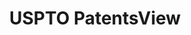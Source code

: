 ---
layout: default
bigquery: https://console.cloud.google.com/bigquery?p=patents-public-data&d=patentsview&page=dataset
citation: Attribution should be given to PatentsView for use, distribution, or derivative
  works.
code: https://github.com/CSSIP-AIR/PatentsView-Code-Snippets/
contributors: USPTO
cost: None
description: 'PatentsView includes US patent data including raw data (summaries, applications,
  pregrant applications), disambugations of inventors and assignees, and inventor
  gender estimates.  Also foreign priority data, # of figures and sheets, and government
  interest statements.'
documentation: https://patentsview.org/query/builder-faqs
last_edit: 04/10/2022, 15:46:06
location: https://patentsview.org/
maintained_by: USPTO
record_creation_timestamp: 12/2/2020 17:20:46
schema_fields:
- country_transformed
- ipc_class
- level_two
- category_id
- num
- date
- sequence
- rawlocation_id
- subgroup_id
- subsection_id
- disamb_inventor_id_20170808
- disclaimer_date
- disamb_inventor_id_20200331
- state_fips
- country
- doctype
- subclass
- uuid
- field_id
- disamb_assignee_id_20181127
- longitude
- dependent
- fname
- section_id
- designation
- deceased
- main_group
- disamb_assignee_id_20191231
- disamb_inventor_id_20171226
- disamb_inventor_id_20180528
- abstract
- classification_data_source
- ipc_version_indicator
- f102_date
- group_id
- disamb_assignee_id_20191008
- rule_47
- disamb_inventor_id_20181127
- county
- disamb_assignee_id_20200929
- term_disclaimer
- applicant_type
- city
- category
- gi_statement
- assignee_id
- doc_type
- withdrawn
- state
- _102_date
- contract_award_number
- name
- location_id
- num_claims
- disamb_assignee_id_20190820
- field_title
- latin_name
- disamb_inventor_id_20200630
- term_grant
- action_date
- patent_id
- latitude
- lapse_of_patent
- level_three
- male
- name_first
- level_one
- disamb_assignee_id_20200630
- latlong
- lname
- num_sheets
- disamb_inventor_id_20190312
- length
- role
- num_figures
- rel_id
- exemplary
- male_flag
- title
- citation_id
- disamb_inventor_id_20190820
- _371_date
- disamb_inventor_id_20171003
- subgroup
- inventor_id
- organization
- number
- classification_level
- disamb_inventor_id_20170307
- rawassignee_id
- disamb_assignee_id_20190312
- status
- attribution_status
- subcategory_id
- text
- disamb_inventor_id_20200929
- mainclass_id
- publication_number
- sector_title
- type
- lawyer_id
- disamb_assignee_id_20200331
- disamb_inventor_id_20201229
- f371_date
- variety
- classification_status
- relkind
- reldocno
- disamb_inventor_id_20191008
- section
- filename
- symbol_position
- disamb_inventor_id_20191231
- subclass_id
- rawinventor_id
- series_code
- group
- county_fips
- term_extension
- organization_id
- id
- classification_value
- kind
- application_id
- name_last
shortname: patentsview
tags:
- disambiguation
- United States
- gender
terms_of_use: Creative Commons Attribution 4.0 International License.
timeframe: 1963-1999
title: USPTO PatentsView
uuid: cf1780b1-e265-4e49-8d1d-83b9cfe0fd9a
---